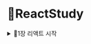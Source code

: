 # 🥕ReactStudy
<details>
<summary>📙1장 리액트 시작</summary>
<div markdown="1">

## 📖1.1 왜 리액트 인가?
### 💡 리액트 이해
  - 자바스크립트 라이브러리로 사용자 인터페이스를 만드는데 사용
  - **컴포넌트(component)**
    - 특정 부분이 어떻게 생길지 정하는 선언체
  
  
## 📖1.2 리액트의 특징
  ### 💡 Virtual DOM
  ### 💡 기타 특징
  
## 📖1.3 작업 환경 설정
  ### 💡 Node.js와 npm
  ### 💡 yarn
  ### 💡 에디터 설치
  ### 💡 Git 설치
  ### 💡 create-react-app으로 프로젝트 생성하기
  
</div>
</detail>
